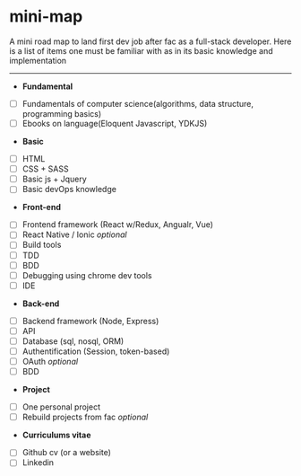 # mini-map
A mini road map to land first dev job after fac as a full-stack developer.
Here is a list of items one must be familiar with as in its basic knowledge and implementation

---

+ **Fundamental**

- [ ] Fundamentals of computer science(algorithms, data structure, programming basics)
- [ ] Ebooks on language(Eloquent Javascript, YDKJS)

+ **Basic**

- [ ]  HTML
- [ ]  CSS + SASS
- [ ]  Basic js + Jquery
- [ ]  Basic devOps knowledge

+ **Front-end**

- [ ] Frontend framework (React w/Redux, Angualr, Vue)
- [ ] React Native / Ionic *optional*
- [ ] Build tools
- [ ] TDD
- [ ] BDD
- [ ] Debugging using chrome dev tools
- [ ] IDE

+ **Back-end**

- [ ] Backend framework (Node, Express)
- [ ] API
- [ ] Database (sql, nosql, ORM)
- [ ] Authentification (Session, token-based)
- [ ] OAuth *optional*
- [ ] BDD

+ **Project**

- [ ] One personal project
- [ ] Rebuild projects from fac *optional*  

+ **Curriculums vitae**

- [ ] Github cv (or a website)
- [ ] Linkedin

